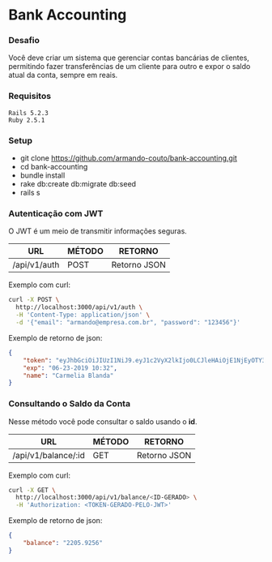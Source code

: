 # Bank Accounting

### Desafio

Você deve criar um sistema que gerenciar contas bancárias de clientes, permitindo fazer transferências de um cliente para outro e expor o saldo atual da conta, sempre em reais.

### Requisitos
    
    Rails 5.2.3
    Ruby 2.5.1

### Setup

- git clone https://github.com/armando-couto/bank-accounting.git
- cd bank-accounting
- bundle install
- rake db:create db:migrate db:seed
- rails s

### Autenticação com JWT

O JWT é um meio de transmitir informações seguras.

| URL | MÉTODO | RETORNO |
| --- | ------ | ------- |
| /api/v1/auth | POST | Retorno JSON |

Exemplo com curl:
```sh
curl -X POST \
  http://localhost:3000/api/v1/auth \
  -H 'Content-Type: application/json' \
  -d '{"email": "armando@empresa.com.br", "password": "123456"}'
```

Exemplo de retorno de json:
```json
{
    "token": "eyJhbGciOiJIUzI1NiJ9.eyJ1c2VyX2lkIjo0LCJleHAiOjE1NjEyOTY3MjB9.JzmIozEt56ASNeLwwiEJhcMhAmidBX-V5xDDSW7SIzI",
    "exp": "06-23-2019 10:32",
    "name": "Carmelia Blanda"
}
```
      
### Consultando o Saldo da Conta

Nesse método você pode consultar o saldo usando o **id**. 

| URL | MÉTODO | RETORNO |
| --- | ------ | ------- |
| /api/v1/balance/:id | GET | Retorno JSON |

Exemplo com curl:
```sh
curl -X GET \
  http://localhost:3000/api/v1/balance/<ID-GERADO> \
  -H 'Authorization: <TOKEN-GERADO-PELO-JWT>'
```

Exemplo de retorno de json:
```json
{
    "balance": "2205.9256"
}
```